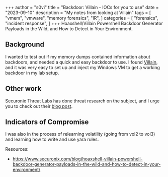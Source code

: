 +++
author = "s0vi"
title = "Backdoor: Villain - IOCs for you to use"
date = "2023-09-10"
description = "My notes from looking at Villain"
tags = [
    "vmem",
    "vmware",
    "memory forensics",
    "IR",
]
categories = [
    "forensics",
    "incident response",
]
+++
Hoaxshell/Villain Powershell Backdoor Generator Payloads in the  Wild, and How to Detect in Your Environment.
<!--more-->

## Background
I wanted to test out if my memory dumps contained information about backdoors, and needed a quick and easy backdoor to use. I found [Villain](https://github.com/t3l3machus/Villain), and it was very easy to set up and inject my Windows VM to get a working backdoor in my lab setup.

## Other work
Securonix Threat Labs has done threat research on the subject, and I urge you to check out their [blog post](https://www.securonix.com/blog/hoaxshell-villain-powershell-backdoor-generator-payloads-in-the-wild-and-how-to-detect-in-your-environment/).

## Indicators of Compromise
I was also in the process of relearning volatility (going from vol2 to vol3) and learning how to write and use yara rules. 

Resources:
* https://www.securonix.com/blog/hoaxshell-villain-powershell-backdoor-generator-payloads-in-the-wild-and-how-to-detect-in-your-environment/